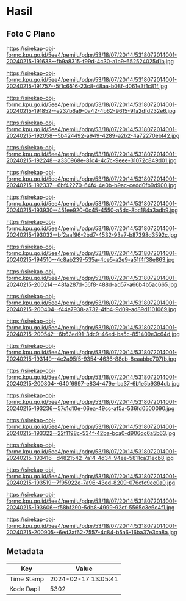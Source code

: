 # Hasil

## Foto C Plano

https://sirekap-obj-formc.kpu.go.id/5ee4/pemilu/pdpr/53/18/07/20/14/5318072014001-20240215-191638--fb9a8315-f99d-4c30-a1b9-652524025d1b.jpg

https://sirekap-obj-formc.kpu.go.id/5ee4/pemilu/pdpr/53/18/07/20/14/5318072014001-20240215-191757--5f1c6516-23c8-48aa-b08f-d061e3f1c81f.jpg

https://sirekap-obj-formc.kpu.go.id/5ee4/pemilu/pdpr/53/18/07/20/14/5318072014001-20240215-191852--e237b6a9-0a42-4b62-9615-91a2dfd232e6.jpg

https://sirekap-obj-formc.kpu.go.id/5ee4/pemilu/pdpr/53/18/07/20/14/5318072014001-20240215-192058--5b424492-a949-4289-a2b2-4a72270ebf42.jpg

https://sirekap-obj-formc.kpu.go.id/5ee4/pemilu/pdpr/53/18/07/20/14/5318072014001-20240215-192248--a330968e-81c4-4c7c-9eee-31072c849d01.jpg

https://sirekap-obj-formc.kpu.go.id/5ee4/pemilu/pdpr/53/18/07/20/14/5318072014001-20240215-192337--6bf42270-64f4-4e0b-b9ac-cedd0fb9d900.jpg

https://sirekap-obj-formc.kpu.go.id/5ee4/pemilu/pdpr/53/18/07/20/14/5318072014001-20240215-193930--451ee920-0c45-4550-a5dc-8bc184a3adb9.jpg

https://sirekap-obj-formc.kpu.go.id/5ee4/pemilu/pdpr/53/18/07/20/14/5318072014001-20240215-193033--bf2aaf96-2bd7-4532-93a7-b87398d3592c.jpg

https://sirekap-obj-formc.kpu.go.id/5ee4/pemilu/pdpr/53/18/07/20/14/5318072014001-20240215-194510--4c8ab239-535a-4ce5-a2e9-a51f4f38e863.jpg

https://sirekap-obj-formc.kpu.go.id/5ee4/pemilu/pdpr/53/18/07/20/14/5318072014001-20240215-200214--48fa287d-56f8-488d-ad57-a66b4b5ac665.jpg

https://sirekap-obj-formc.kpu.go.id/5ee4/pemilu/pdpr/53/18/07/20/14/5318072014001-20240215-200404--f44a7938-a732-4fb4-9d09-ad89d1101069.jpg

https://sirekap-obj-formc.kpu.go.id/5ee4/pemilu/pdpr/53/18/07/20/14/5318072014001-20240215-200542--6b63ed91-3dc9-46ed-ba5c-851409e3c64d.jpg

https://sirekap-obj-formc.kpu.go.id/5ee4/pemilu/pdpr/53/18/07/20/14/5318072014001-20240215-193149--4e2a95f5-9354-4636-88cb-8eaabbe707fb.jpg

https://sirekap-obj-formc.kpu.go.id/5ee4/pemilu/pdpr/53/18/07/20/14/5318072014001-20240215-200804--640f6997-e834-479e-ba37-6b1e5b9394db.jpg

https://sirekap-obj-formc.kpu.go.id/5ee4/pemilu/pdpr/53/18/07/20/14/5318072014001-20240215-193236--57c1d10e-06ea-49cc-af5a-536fd0500090.jpg

https://sirekap-obj-formc.kpu.go.id/5ee4/pemilu/pdpr/53/18/07/20/14/5318072014001-20240215-193322--22f1198c-534f-42ba-bca0-d906dc6a5b63.jpg

https://sirekap-obj-formc.kpu.go.id/5ee4/pemilu/pdpr/53/18/07/20/14/5318072014001-20240215-193416--d4821542-7a14-4d34-94ee-5811ca31ecb8.jpg

https://sirekap-obj-formc.kpu.go.id/5ee4/pemilu/pdpr/53/18/07/20/14/5318072014001-20240215-193519--7f95922e-7a96-43ed-8209-076cfc9ee0a0.jpg

https://sirekap-obj-formc.kpu.go.id/5ee4/pemilu/pdpr/53/18/07/20/14/5318072014001-20240215-193606--f58bf290-5db8-4999-92cf-5565c3e6c4f1.jpg

https://sirekap-obj-formc.kpu.go.id/5ee4/pemilu/pdpr/53/18/07/20/14/5318072014001-20240215-200905--6ed3af62-7557-4c84-b5a6-16ba37e3ca8a.jpg


## Metadata

| Key        | Value               |
| ---------- | ------------------- |
| Time Stamp | 2024-02-17 13:05:41 |
| Kode Dapil | 5302                |



